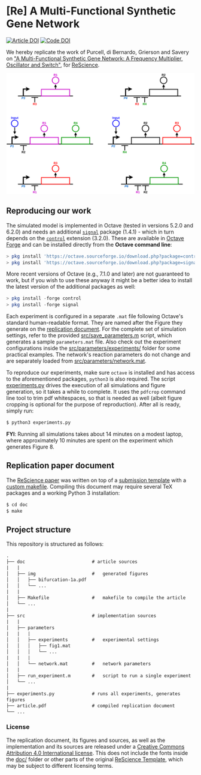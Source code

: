 # [Re] A Multi-Functional Synthetic Gene Network

[![Article DOI](https://img.shields.io/badge/Article%20DOI-10.5281%2Fzenodo.6801764-blue)](https://doi.org/10.5281/zenodo.6801764)
[![Code DOI](https://img.shields.io/badge/Code%20DOI-10.5281%2Fzenodo.3545451-blue)](https://doi.org/10.5281/zenodo.3545451)

We hereby replicate the work of Purcell, di Bernardo, Grierson and Savery on ["A Multi-Functional Synthetic Gene Network: A Frequency Multiplier, Oscillator and Switch"](https://doi.org/10.1371/journal.pone.0016140), for [ReScience](https://rescience.github.io/).

![SBOL](sbol.png)


## Reproducing our work

The simulated model is implemented in Octave (tested in versions 5.2.0 and 6.2.0) and needs an additional [`signal`](https://octave.sourceforge.io/signal/) package (1.4.1) - which in turn depends on the [`control`](https://octave.sourceforge.io/control/) extension (3.2.0).
These are available in [Octave Forge](https://octave.sourceforge.io/) and can be installed directly from the **Octave command line**:

```octave
> pkg install 'https://octave.sourceforge.io/download.php?package=control-3.2.0.tar.gz'
> pkg install 'https://octave.sourceforge.io/download.php?package=signal-1.4.1.tar.gz'
```

More recent versions of Octave (e.g., 7.1.0 and later) are not guaranteed to work, but if you wish to use these anyway it might be a better idea to install the latest version of the additional packages as well:

```octave
> pkg install -forge control
> pkg install -forge signal
```

Each experiment is configured in a separate `.mat` file following Octave's standard human-readable format.
They are named after the Figure they generate on the [replication document](article.pdf).
For the complete set of simulation settings, refer to the provided [src/save_parameters.m](src/save_parameters.m) script, which generates a sample `parameters.mat` file.
Also check out the experiment configurations inside the [src/parameters/experiments/](src/parameters/experiments/) folder for some practical examples.
The network's reaction parameters do not change and are separately loaded from [src/parameters/network.mat](src/parameters/network.mat).

To reproduce our experiments, make sure `octave` is installed and has access to the aforementioned packages, `python3` is also required.
The script [experiments.py](experiments.py) drives the execution of all simulations and figure generation, so it takes a while to complete.
It uses the `pdfcrop` command line tool to trim pdf whitespaces, so that is needed as well (albeit figure cropping is optional for the purpose of reproduction).
After all is ready, simply run:

```bash
$ python3 experiments.py
```

**FYI**: Running all simulations takes about 14 minutes on a modest laptop, where approximately 10 minutes are spent on the experiment which generates Figure 8.


## Replication paper document

The [ReScience paper](article.pdf) was written on top of a [submission template](https://github.com/ReScience/template) with a [custom makefile](doc/Makefile).
Compiling this document may require several TeX packages and a working Python 3 installation:

```bash
$ cd doc
$ make
```


## Project structure

This repository is structured as follows:

```
.
├── doc                         # article sources
|   |
│   ├── img                     #   generated figures
│   │   ├── bifurcation-1a.pdf
│   │   └── ...
|   |
│   ├── Makefile                #   makefile to compile the article
│   └── ...
|
├── src                         # implementation sources
|   |
│   ├── parameters
|   |   |
│   │   ├── experiments         #   experimental settings
│   │   │   ├── fig1.mat
│   │   │   └── ...
|   |   |
│   │   └── network.mat         #   network parameters
|   |
│   ├── run_experiment.m        #   script to run a single experiment
│   └── ...
|
├── experiments.py              # runs all experiments, generates figures
├── article.pdf                 # compiled replication document
└── ...
```

### License

The replication document, its figures and sources, as well as the implementation and its sources are released under a [Creative Commons Attribution 4.0 International license](LICENSE).
This does not include the fonts inside the [doc/](doc/) folder or other parts of the original [ReScience Template](https://github.com/ReScience/template), which may be subject to different licensing terms.
